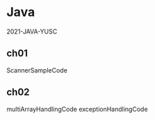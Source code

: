 # Java
2021-JAVA-YUSC

## ch01
ScannerSampleCode

## ch02

multiArrayHandlingCode
exceptionHandlingCode
